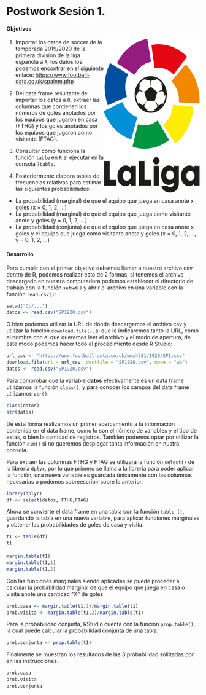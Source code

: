 # Postwork Sesión 1.

#### Objetivos
<img src="../Imágenes/Imágen 2.png" align="right" height="400" width="250">

1. Importar los datos de soccer de la temporada 2019/2020 de la primera división de la liga española a `R`, los datos los podemos encontrar en el siguiente enlace: https://www.football-data.co.uk/spainm.php

2. Del data frame resultante de importar los datos a `R`, extraer las columnas que contienen los números de goles anotados por los equipos que jugaron en casa (FTHG) y los goles anotados por los equipos que jugaron como visitante (FTAG).

3. Consultar cómo funciona la función `table` en `R` al ejecutar en la consola `?table`.
 
4. Posteriormente elabora tablas de frecuencias relativas para estimar las siguientes probabilidades:

- La probabilidad (marginal) de que el equipo que juega en casa anote x goles (x = 0, 1, 2, ...)
- La probabilidad (marginal) de que el equipo que juega como visitante anote y goles (y = 0, 1, 2, ...)
- La probabilidad (conjunta) de que el equipo que juega en casa anote x goles y el equipo que juega como visitante anote y goles (x = 0, 1, 2, ..., y = 0, 1, 2, ...)


#### Desarrollo

Para cumplir con el primer objetivo debemos llamar a nuestro archivo csv dentro de R, podemos realizar esto de 2 formas, si tenemos el archivo descargado en nuestra computadora podemos establecer el directorio de trabajo con la función `setwd()` y abrir el archivo en una variable con la función `read.csv()`:

```R
setwd("C:/...") 
datos <- read.csv("SP1920.csv")
```

O bien podemos utilizar la URL de donde descargamos el archivo csv y utilizar la función `download.file()`, al que le indicaremos tanto la URL, como el nombre con el que queremos leer el archivo y el modo de apertura, de este modo podemos hacer todo el procedimiento desde R Studio:

```R
url_csv <- "https://www.football-data.co.uk/mmz4281/1920/SP1.csv"
download.file(url = url_csv, destfile = "SP1920.csv", mode = "wb")
datos <- read.csv("SP1920.csv")
```

Para comprobar que la variable **datos** efectivamente es un data frame utilizamos la función `class()`, y para conocer los campos del data frame utilizamos `str()`:

```R
class(datos)
str(datos)
```

De esta forma realizamos un primer acercamiento a la información contenida en el data frame, como lo son el número de variables y el tipo de estas, o bien la cantidad de registros. También podemos optar por utilizar la función `dim()` si no queremos desplegar tanta información en nustra consola.


Para extraer las columnas FTHG y FTAG se utilizará la función `select()` de la librería `dplyr`, por lo que primero se llama a la librería para poder aplicar la función, una nueva variable es guardada únicamente con las columnas necesarias o podemos sobreescribir sobre la anterior.

```R
lbrary(dplyr)
df <- select(datos, FTHG,FTAG)
```

Ahora se convierte el data frame en una tabla con la función `table ()`, guardando la tabla en una nueva variable, para aplicar funciones marginales y obtener las probabilidades de goles de casa y visita.

```R
t1 <- table(df)
t1

margin.table(t1)
margin.table(t1,1)
margin.table(t1,2)
```

Con las funciones marginales siendo aplicadas se puede proceder a calcular la probabilidad marginal de que el equipo que juega en casa o visita anote una cantidad "X" de goles

```R
prob.casa <- margin.table(t1,1)/margin.table(t1)
prob.visita <- margin.table(t1,2)/margin.table(t1)
```

Para la probabilidad conjunta, RStudio cuenta con la función `prop.table()`, la cual puede calcular la probabilidad conjunta de una tabla.

```R
prob.conjunta <- prop.table(t1)
```

Finalmente se muestran los resultados de las 3 probabilidad soliitadas por en las instrucciones.

```R
prob.casa
prob.visita
prob.conjunta
```
